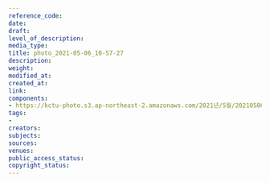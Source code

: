 ```yaml
---
reference_code: 
date: 
draft: 
level_of_description: 
media_type: 
title: photo_2021-05-06_10-57-27
description: 
weight: 
modified_at: 
created_at: 
link: 
components:
- https://kctu-photo.s3.ap-northeast-2.amazonaws.com/2021년/5월/20210506_최저임금위원회+권순원+공익위원+사퇴촉구+기자회견/강원본부/photo_2021-05-06_10-57-27.jpg
tags:
- 
creators: 
subjects: 
sources: 
venues: 
public_access_status: 
copyright_status: 
---
```

